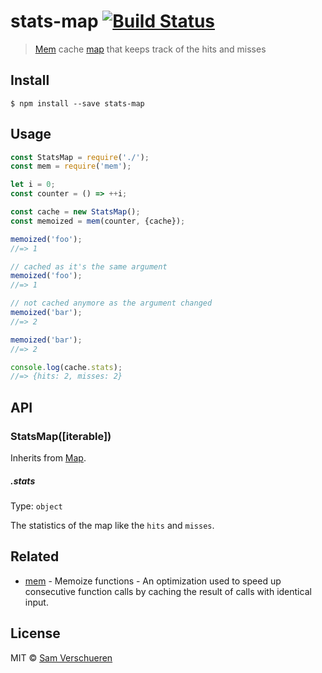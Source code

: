 # stats-map [![Build Status](https://travis-ci.org/SamVerschueren/stats-map.svg?branch=master)](https://travis-ci.org/SamVerschueren/stats-map)

> [Mem](https://github.com/sindresorhus/mem) cache [map](https://developer.mozilla.org/en-US/docs/Web/JavaScript/Reference/Global_Objects/Map) that keeps track of the hits and misses


## Install

```
$ npm install --save stats-map
```


## Usage

```js
const StatsMap = require('./');
const mem = require('mem');

let i = 0;
const counter = () => ++i;

const cache = new StatsMap();
const memoized = mem(counter, {cache});

memoized('foo');
//=> 1

// cached as it's the same argument
memoized('foo');
//=> 1

// not cached anymore as the argument changed
memoized('bar');
//=> 2

memoized('bar');
//=> 2

console.log(cache.stats);
//=> {hits: 2, misses: 2}
```


## API

### StatsMap([iterable])

Inherits from [Map](https://developer.mozilla.org/en-US/docs/Web/JavaScript/Reference/Global_Objects/Map).

##### .stats

Type: `object`

The statistics of the map like the `hits` and `misses`.


## Related

- [mem](https://github.com/sindresorhus/mem) - Memoize functions - An optimization used to speed up consecutive function calls by caching the result of calls with identical input.


## License

MIT © [Sam Verschueren](https://github.com/SamVerschueren)
